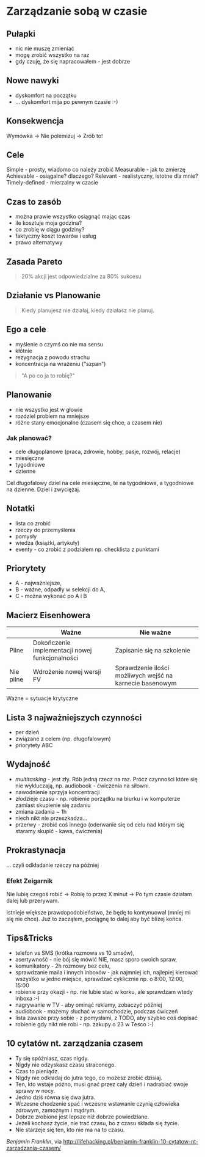 # Zarządzanie sobą w czasie

## Pułapki

- nic nie muszę zmieniać
- mogę zrobić wszystko na raz
- gdy czuję, że się napracowałem - jest dobrze

## Nowe nawyki

- dyskomfort na początku
- ... dyskomfort mija po pewnym czasie :-)

## Konsekwencja

Wymówka -> Nie polemizuj -> Zrób to!

## Cele

Simple - prosty, wiadomo co należy zrobić
Measurable - jak to zmierzę
Achievable - osiągalne? dlaczego?
Relevant - realistyczny, istotne dla mnie?
Timely-defined - mierzalny w czasie

## Czas to zasób

- można prawie wszystko osiągnąć mając czas
- ile kosztuje moja godzina?
- co zrobię w ciągu godziny?
- faktyczny koszt towarów i usług
- prawo alternatywy

## Zasada Pareto

> 20% akcji jest odpowiedzialne za 80% sukcesu

## Działanie vs Planowanie

> Kiedy planujesz nie działaj,
> kiedy działasz nie planuj.

## Ego a cele

- myślenie o czymś co nie ma sensu
- kłótnie
- rezygnacja z powodu strachu
- koncentracja na wrażeniu ("szpan")

> "A po co ja to robię?"

## Planowanie

- nie wszystko jest w głowie
- rozdziel problem na mniejsze
- różne stany emocjonalne (czasem się chce, a czasem nie)

### Jak planować?

- cele długoplanowe (praca, zdrowie, hobby, pasje, rozwój, relacje)
- miesięczne
- tygodniowe
- dzienne

Cel długofalowy dziel na cele miesięczne, te na tygodniowe, a tygodniowe na dzienne. Dziel i zwyciężaj.

## Notatki

- lista co zrobić
- rzeczy do przemyślenia
- pomysły
- wiedza (książki, artykuły)
- eventy - co zrobić z podziałem np. checklista z punktami

## Priorytety

- A - najważniejsze,
- B - ważne, odpadły w selekcji do A,
- C - można wykonać po A i B

## Macierz Eisenhowera

|   | Ważne | Nie ważne |
| ------------- | ------------- | ------------- |
| Pilne | Dokończenie implementacji nowej funkcjonalności | Zapisanie się na szkolenie |
| Nie pilne | Wdrożenie nowej wersji FV | Sprawdzenie ilości możliwych wejść na karnecie basenowym |

Ważne = sytuacje krytyczne

## Lista 3 najważniejszych czynności

- per dzień
- związane z celem (np. długofalowym)
- priorytety ABC

## Wydajność

- *multitasking* - jest zły. Rób jedną rzecz na raz. Prócz czynności które się nie wykluczają, np. audiobook - ćwiczenia na siłowni.
- nawodnienie sprzyja koncentracji
- złodzieje czasu - np. robienie porządku na biurku i w komputerze zamiast skupienie się zadaniu
- zmiana zadania ~ 1h
- niech nikt nie przeszkadza...
- przerwy - zrobić coś innego (oderwanie się od celu nad którym się staramy skupić - kawa, ćwiczenia)

## Prokrastynacja

... czyli odkładanie rzeczy na później

### Efekt Zeigarnik 

Nie lubię czegoś robić -> Robię to przez X minut -> Po tym czasie działam dalej lub przerywam.

Istnieje większe prawdopodobieństwo, że będę to kontynuował (mniej mi się nie chce). Już to zacząłem, pociągnę to dalej aby być bliżej końca.

## Tips&Tricks

- telefon vs SMS (krótka rozmowa vs 10 smsów),
- asertywność - nie bój się mówić NIE, masz sporo swoich spraw,
- komunikatory - 2h rozmowy bez celu,
- sprawdzanie maila i innych inboxów - jak najmniej ich, najlepiej kierować wszystko w jedno miejsce, sprawdzać cyklicznie np. o 8:00, 12:00, 15:00
- robienie przy okazji - np. nie lubie stać w korku, ale sprawdzam wtedy inboxa :-)
- nagrywanie w TV - aby ominąć reklamy, zobaczyć później
- audiobook - możemy słuchać w samochodzie, podczas ćwiczeń
- lista zawsze przy sobie - z pomysłami, z TODO, aby szybko coś dopisać
- robienie gdy nikt nie robi - np. zakupy o 23 w Tesco :-)

## 10 cytatów nt. zarządzania czasem

- Ty się spóźniasz, czas nigdy.
- Nigdy nie odzyskasz czasu straconego.
- Czas to pieniądz.
- Nigdy nie odkładaj do jutra tego, co możesz zrobić dzisiaj.
- Ten, kto wstaje późno, musi gnać przez cały dzień i nadrabiać swoje sprawy w nocy.
- Jedno dziś równa się dwa jutra.
- Wczesne chodzenie spać i wczesne wstawanie czynią człowieka zdrowym, zamożnym i mądrym.
- Dobrze zrobione jest lepsze niż dobrze powiedziane.
- Jeżeli kochasz życie, nie trać czasu, bo z czasu składa się życie.
- Nie starzeje się ten, kto nie ma na to czasu.

*Benjamin Franklin*, via http://lifehacking.pl/benjamin-franklin-10-cytatow-nt-zarzadzania-czasem/